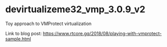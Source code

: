 # devirtualizeme32_vmp_3.0.9_v2
Toy approach to VMProtect virtualization

Link to blog post: https://www.rtcore.gq/2018/08/playing-with-vmprotect-sample.html
